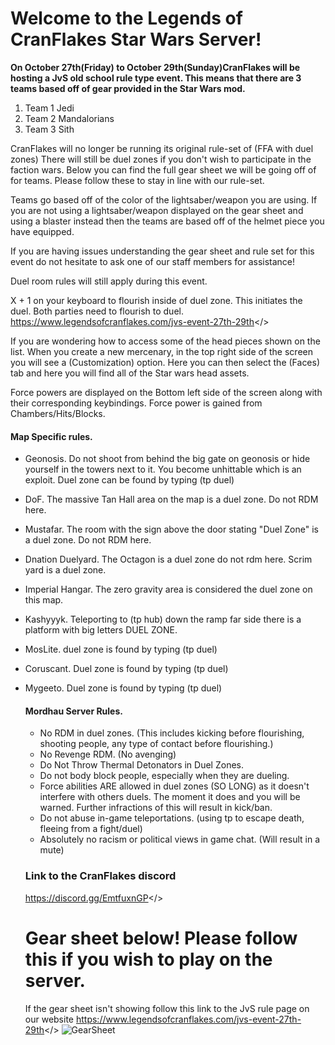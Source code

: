 # Welcome to the **Legends of CranFlakes Star Wars Server!**

**On October 27th(Friday) to October 29th(Sunday)CranFlakes will be hosting a JvS old school rule type event. This means that there are 3 teams based off of gear provided in the Star Wars mod.**
1. Team 1 Jedi
2. Team 2 Mandalorians
3. Team 3 Sith

CranFlakes will no longer be running its original rule-set of (FFA with duel zones) There will still be duel zones if you don't wish to participate in the faction wars. Below you can find the full gear sheet we will be going off of for teams. Please follow these to stay in line with our rule-set.

Teams go based off of the color of the lightsaber/weapon you are using. If you are not using a lightsaber/weapon displayed on the gear sheet and using a blaster instead then the teams are based off of the helmet piece you have equipped.

If you are having issues understanding the gear sheet and rule set for this event do not hesitate to ask one of our staff members for assistance!

Duel room rules will still apply during this event.

X + 1 on your keyboard to flourish inside of duel zone. This initiates the duel. Both parties need to flourish to duel.
<a id="CranFlakes website">https://www.legendsofcranflakes.com/jvs-event-27th-29th</>

If you are wondering how to access some of the head pieces shown on the list. When you create a new mercenary, in the top right side of the screen you will see a (Customization) option. Here you can then select the (Faces) tab and here you will find all of the Star wars head assets.

Force powers are displayed on the Bottom left side of the screen along with their corresponding keybindings. Force power is gained from Chambers/Hits/Blocks.

#### Map Specific rules.
- Geonosis. Do not shoot from behind the big gate on geonosis or hide yourself in the towers next to it. You become unhittable which is an exploit. Duel zone can be found by typing (tp duel)
- DoF. The massive Tan Hall area on the map is a duel zone. Do not RDM here.
- Mustafar. The room with the sign above the door stating "Duel Zone" is a duel zone. Do not RDM here.
- Dnation Duelyard. The Octagon is a duel zone do not rdm here. Scrim yard is a duel zone.
- Imperial Hangar. The zero gravity area is considered the duel zone on this map.
- Kashyyyk. Teleporting to (tp hub) down the ramp far side there is a platform with big letters DUEL ZONE.
- MosLite. duel zone is found by typing (tp duel)
- Coruscant. Duel zone is found by typing (tp duel)
- Mygeeto. Duel zone is found by typing (tp duel)

  #### Mordhau Server Rules.
  - No RDM in duel zones. (This includes kicking before flourishing, shooting people, any type of contact before flourishing.)
  - No Revenge RDM. (No avenging)
  - Do Not Throw Thermal Detonators in Duel Zones.
  - Do not body block people, especially when they are dueling.
  - Force abilities ARE allowed in duel zones (SO LONG) as it doesn't interfere with others duels. The moment it does and you will be warned. Further infractions of this will result in kick/ban.
  - Do not abuse in-game teleportations. (using tp to escape death, fleeing from a fight/duel)
  - Absolutely no racism or political views in game chat. (Will result in a mute)

  ### Link to the CranFlakes discord
  <a id="CranFlakes Discord">https://discord.gg/EmtfuxnGP</>

  # Gear sheet below! Please follow this if you wish to play on the server. 
  If the gear sheet isn't showing follow this link to the JvS rule page on our website
  <a id="JvS Rule Page">https://www.legendsofcranflakes.com/jvs-event-27th-29th</>
  ![GearSheet](https://cdn.discordapp.com/attachments/1166101137720610928/1166145159906472028/SW_Gear_Sheet.jpg?ex=65496c50&is=6536f750&hm=1ec3ec5c7166df3b9916d5b449293478b4aa3e3e3b4d701aba612d0224b49dc7&)
